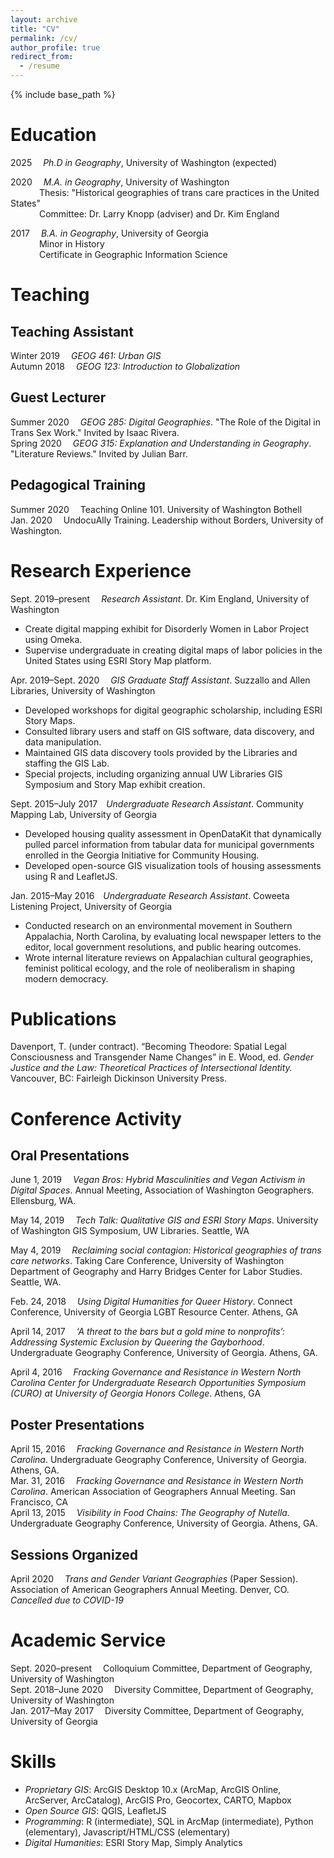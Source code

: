 ```yaml
---
layout: archive
title: "CV"
permalink: /cv/
author_profile: true
redirect_from:
  - /resume
---
```


{% include base_path %}

Education
======
2025 &emsp;*Ph.D in Geography*, University of Washington (expected)

2020 &emsp;*M.A. in Geography*, University of Washington  
&emsp;&emsp;&emsp; Thesis: "Historical geographies of trans care practices in the United States"  
&emsp;&emsp;&emsp; Committee: Dr. Larry Knopp (adviser) and Dr. Kim England

2017 &emsp;*B.A. in Geography*, University of Georgia  
&emsp;&emsp;&emsp; Minor in History  
&emsp;&emsp;&emsp; Certificate in Geographic Information Science

Teaching
======

Teaching Assistant
------
Winter 2019&emsp; *GEOG 461: Urban GIS*  
Autumn 2018&emsp; *GEOG 123: Introduction to Globalization*

Guest Lecturer
------  
Summer 2020&emsp; *GEOG 285: Digital Geographies*. "The Role of the Digital in Trans Sex Work." Invited by Isaac Rivera.  
Spring 2020&emsp; *GEOG 315: Explanation and Understanding in Geography*. "Literature Reviews." Invited by Julian Barr.

Pedagogical Training
------
Summer 2020&emsp; Teaching Online 101. University of Washington Bothell  
Jan. 2020&emsp; UndocuAlly Training. Leadership without Borders, University of Washington.

Research Experience
======

Sept. 2019–⁠present&emsp; *Research Assistant*. Dr. Kim England, University of Washington
* Create digital mapping exhibit for Disorderly Women in Labor Project using Omeka. <!-- link to this in portfolio someday -->
* Supervise undergraduate in creating digital maps of labor policies in the United States using ESRI Story Map platform.

Apr. 2019–Sept. 2020&emsp; *GIS Graduate Staff Assistant*. Suzzallo and Allen Libraries, University of Washington
* Developed workshops for digital geographic scholarship, including ESRI Story Maps.
* Consulted library users and staff on GIS software, data discovery, and data manipulation.
* Maintained GIS data discovery tools provided by the Libraries and staffing the GIS Lab.
* Special projects, including organizing annual UW Libraries GIS Symposium and Story Map exhibit creation.

Sept. 2015–July 2017&emsp;*Undergraduate Research Assistant*. Community Mapping Lab, University of Georgia  
* Developed housing quality assessment in OpenDataKit that dynamically pulled parcel information from tabular data for municipal governments enrolled in the Georgia Initiative for Community Housing.
* Developed open-source GIS visualization tools of housing assessments using R and LeafletJS.


Jan. 2015–May 2016&emsp;*Undergraduate Research Assistant*. Coweeta Listening Project, University of Georgia
* Conducted research on an environmental movement in Southern Appalachia, North Carolina, by evaluating local newspaper letters to the editor, local government resolutions, and public hearing outcomes.
* Wrote internal literature reviews on Appalachian cultural geographies, feminist political ecology, and the role of neoliberalism in shaping modern democracy.

Publications
======

Davenport, T. (under contract). “Becoming Theodore: Spatial Legal Consciousness and Transgender Name Changes” in E. Wood,
ed. *Gender Justice and the Law: Theoretical Practices of Intersectional Identity.* Vancouver, BC: Fairleigh Dickinson University Press.

Conference Activity
======

Oral Presentations
------
June 1, 2019&emsp; *Vegan Bros: Hybrid Masculinities and Vegan Activism in Digital Spaces*. Annual Meeting, Association of Washington Geographers. Ellensburg, WA.

May 14, 2019&emsp; *Tech Talk: Qualitative GIS and ESRI Story Maps*. University of Washington GIS Symposium, UW Libraries. Seattle, WA

May 4, 2019&emsp; *Reclaiming social contagion: Historical geographies of trans care networks*. Taking Care Conference, University of Washington Department of Geography and Harry Bridges Center for Labor Studies. Seattle, WA.

Feb. 24, 2018&emsp; *Using Digital Humanities for Queer History*. Connect Conference, University of Georgia LGBT Resource Center. Athens, GA

April 14, 2017&emsp; *‘A threat to the bars but a gold mine to nonprofits’: Addressing Systemic Exclusion by Queering the Gayborhood*. Undergraduate Geography Conference, University of Georgia. Athens, GA.

April 4, 2016&emsp; *Fracking Governance and Resistance in Western North Carolina Center for Undergraduate Research Opportunities Symposium (CURO) at University of Georgia Honors College*. Athens, GA

Poster Presentations
------
April 15, 2016&emsp; *Fracking Governance and Resistance in Western North Carolina*. Undergraduate Geography Conference, University of Georgia. Athens, GA.  
Mar. 31, 2016&emsp; *Fracking Governance and Resistance in Western North Carolina*. American Association of Geographers Annual Meeting. San Francisco, CA  
April 13, 2015&emsp; *Visibility in Food Chains: The Geography of Nutella.* Undergraduate Geography Conference, University of Georgia. Athens, GA.

Sessions Organized
------

April 2020&emsp; *Trans and Gender Variant Geographies* (Paper Session). Association of American Geographers Annual Meeting. Denver, CO. *Cancelled due to COVID-19*


Academic Service
======

Sept. 2020–present&emsp; Colloquium Committee, Department of Geography, University of Washington  
Sept. 2018–June 2020&emsp; Diversity Committee, Department of Geography, University of Washington  
Jan. 2017–May 2017&emsp; Diversity Committee, Department of Geography, University of Georgia


Skills
======

* *Proprietary GIS*: ArcGIS Desktop 10.x (ArcMap, ArcGIS Online, ArcServer, ArcCatalog), ArcGIS Pro, Geocortex, CARTO, Mapbox
* *Open Source GIS*: QGIS, LeafletJS
* *Programming*: R (intermediate), SQL in ArcMap (intermediate), Python (elementary), Javascript/HTML/CSS (elementary)
* *Digital Humanities*: ESRI Story Map, Simply Analytics
